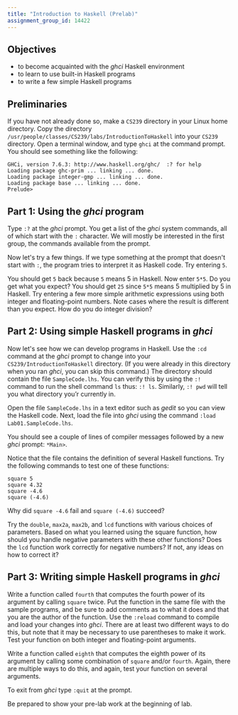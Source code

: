 ```yaml
---
title: "Introduction to Haskell (Prelab)"
assignment_group_id: 14422
---
```


## Objectives

* to become acquainted with the *ghci* Haskell environment
* to learn to use built-in Haskell programs
* to write a few simple Haskell programs

## Preliminaries

If you have not already done so, make a `CS239` directory in your Linux home
directory. Copy the directory
`/usr/people/classes/CS239/labs/IntroductionToHaskell` into your `CS239`
directory. Open a terminal window, and type `ghci` at the command prompt. You
should see something like the following:

```
GHCi, version 7.6.3: http://www.haskell.org/ghc/  :? for help
Loading package ghc-prim ... linking ... done.
Loading package integer-gmp ... linking ... done.
Loading package base ... linking ... done.
Prelude>
```

## Part 1: Using the *ghci* program

Type `:?` at the *ghci* prompt. You get a list of the *ghci* system commands,
all of which start with the `:` character. We will mostly be interested in the
first group, the commands available from the prompt.

Now let's try a few things. If we type something at the prompt that doesn't
start with `:`, the program tries to interpret it as Haskell code. Try entering
`5`.

You should get `5` back because `5` means 5 in Haskell. Now enter `5*5`. Do you
get what you expect? You should get `25` since `5*5` means 5 multiplied by 5 in
Haskell. Try entering a few more simple arithmetic expressions using both
integer and floating-point numbers. Note cases where the result is different
than you expect. How do you do integer division?

## Part 2: Using simple Haskell programs in *ghci*

Now let's see how we can develop programs in Haskell. Use the `:cd` command at
the *ghci* prompt to change into your `CS239/IntroductionToHaskell` directory.
(If you were already in this directory when you ran *ghci*, you can skip this
command.) The directory should contain the file `SampleCode.lhs`. You can verify
this by using the `:!` command to run the shell command `ls` thus: `:! ls`.
Similarly, `:! pwd` will tell you what directory you’r currently in.

Open the file `SampleCode.lhs` in a text editor such as *gedit* so you can view
the Haskell code. Next, load the file into *ghci* using the command `:load
Lab01.SampleCode.lhs`.

You should see a couple of lines of compiler messages followed by a new *ghci*
prompt: `*Main>`.

Notice that the file contains the definition of several Haskell functions. Try
the following commands to test one of these functions:

```
square 5
square 4.32
square -4.6
square (-4.6)
```

Why did `square -4.6` fail and `square (-4.6)` succeed?

Try the `double`, `max2a`, `max2b`, and `lcd` functions with various choices of
parameters. Based on what you learned using the square function, how should you
handle negative parameters with these other functions? Does the `lcd` function
work correctly for negative numbers? If not, any ideas on how to correct it?

## Part 3: Writing simple Haskell programs in *ghci*

Write a function called `fourth` that computes the fourth power of its argument
by calling `square` twice. Put the function in the same file with the sample
programs, and be sure to add comments as to what it does and that you are the
author of the function. Use the `:reload` command to compile and load your
changes into *ghci*. There are at least two different ways to do this, but note
that it may be necessary to use parentheses to make it work. Test your function
on both integer and floating-point arguments.

Write a function called `eighth` that computes the eighth power of its argument
by calling some combination of `square` and/or `fourth`. Again, there are
multiple ways to do this, and again, test your function on several arguments.

To exit from *ghci* type `:quit` at the prompt.

Be prepared to show your pre-lab work at the beginning of lab.
